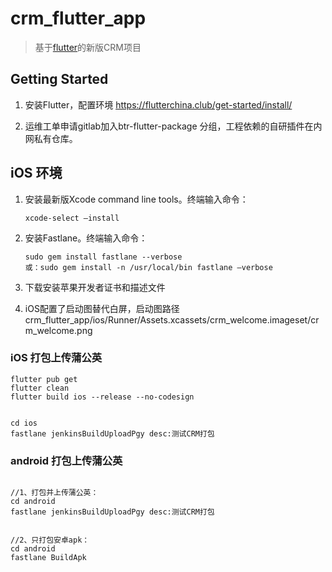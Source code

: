 # crm_flutter_app

> 基于[flutter](https://github.com/flutter/flutter)的新版CRM项目

## Getting Started

1. 安装Flutter，配置环境 https://flutterchina.club/get-started/install/

2. 运维工单申请gitlab加入btr-flutter-package 分组，工程依赖的自研插件在内网私有仓库。

   

## iOS 环境

1. 安装最新版Xcode command line tools。终端输入命令：

   ```shell
   xcode-select –install
   ```

2. 安装Fastlane。终端输入命令：

   ```shell
   sudo gem install fastlane --verbose
   或：sudo gem install -n /usr/local/bin fastlane –verbose
   ```

3. 下载安装苹果开发者证书和描述文件

4. iOS配置了启动图替代白屏，启动图路径 crm_flutter_app/ios/Runner/Assets.xcassets/crm_welcome.imageset/crm_welcome.png



### iOS 打包上传蒲公英

```shell
flutter pub get
flutter clean
flutter build ios --release --no-codesign
 
 
cd ios
fastlane jenkinsBuildUploadPgy desc:测试CRM打包
```

### android 打包上传蒲公英

```shell

//1、打包并上传蒲公英：
cd android
fastlane jenkinsBuildUploadPgy desc:测试CRM打包
 
 
//2、只打包安卓apk：
cd android
fastlane BuildApk

```

